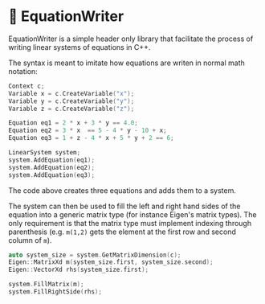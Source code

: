 # 📖 EquationWriter 

EquationWriter is a simple header only library that facilitate the process of writing linear systems of equations in C++. 

The syntax is meant to imitate how equations are writen in normal math notation:

```c++
Context c;
Variable x = c.CreateVariable("x");
Variable y = c.CreateVariable("y");
Variable z = c.CreateVariable("z");

Equation eq1 = 2 * x + 3 * y == 4.0;
Equation eq2 = 3 * x  == 5 - 4 * y - 10 + x;
Equation eq3 = 1 + z - 4 * x + 5 * y + 2 == 6;

LinearSystem system;
system.AddEquation(eq1);
system.AddEquation(eq2);
system.AddEquation(eq3);
```

The code above creates three equations and adds them to a system.

The system can then be used to fill the left and right hand sides of the equation into a generic matrix type (for instance Eigen's matrix types). The only requirement is that the matrix type must implement indexing through parenthesis (e.g. `m(1,2)` gets the element at the first row and second column of `m`).

```c++
auto system_size = system.GetMatrixDimension(c);
Eigen::MatrixXd m(system_size.first, system_size.second);
Eigen::VectorXd rhs(system_size.first);

system.FillMatrix(m);
system.FillRightSide(rhs);
```